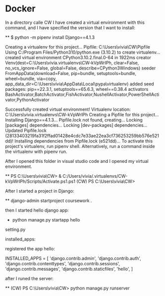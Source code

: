 # Docker

In a directory calle CW I have created a virtual environment with this command, and I have specified the version that I want to install:
 
 ** $ python -m pipenv install Django==4.1.3

Creating a virtualenv for this project...
Pipfile: C:\Users\vivia\CW\Pipfile
Using C:/Program Files/Python310/python.exe (3.10.2) to create virtualenv...
created virtual environment CPython3.10.2.final.0-64 in 1922ms
  creator Venv(dest=C:\Users\vivia\.virtualenvs\CW-kVpWrIPh, clear=False, no_vcs_ignore=False, global=False, describe=CPython3Windows)
  seeder FromAppData(download=False, pip=bundle, setuptools=bundle, wheel=bundle, via=copy, app_data_dir=C:\Users\vivia\AppData\Local\pypa\virtualenv)
    added seed packages: pip==22.3.1, setuptools==65.6.3, wheel==0.38.4
  activators BashActivator,BatchActivator,FishActivator,NushellActivator,PowerShellActivator,PythonActivator

Successfully created virtual environment!
Virtualenv location: C:\Users\vivia\.virtualenvs\CW-kVpWrIPh
Creating a Pipfile for this project...
Installing Django==4.1.3...
Pipfile.lock not found, creating...
Locking [packages] dependencies...
Locking [dev-packages] dependencies...
Updated Pipfile.lock (28133403219fa31f2ffad01428e4cdc7e33ae22ea3cf736253259bb576e521dd)!
Installing dependencies from Pipfile.lock (e521dd)...
To activate this project's virtualenv, run pipenv shell.
Alternatively, run a command inside the virtualenv with pipenv run.

After I opened this folder in visual studio code and I opened my virtual environment.

** PS C:\Users\vivia\CW> & C:/Users/vivia/.virtualenvs/CW-kVpWrIPh/Scripts/Activate.ps1.ps1
(CW) PS C:\Users\vivia\CW>

After I started a project in Django:

** django-admin startproject coursework .

then I started hello django app:

* python manage.py startapp hello

setting.py

installed_apps:

registered the app hello:

INSTALLED_APPS = [
    'django.contrib.admin',
    'django.contrib.auth',
    'django.contrib.contenttypes',
    'django.contrib.sessions',
    'django.contrib.messages',
    'django.contrib.staticfiles',
    'hello',
]

after I runed the server:

** (CW) PS C:\Users\vivia\CW> python manage.py runserver

